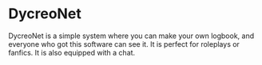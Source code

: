 # DycreoNet

DycreoNet is a simple system where you can make your own logbook, and everyone who got this software can see it.
It is perfect for roleplays or fanfics. It is also equipped with a chat.
